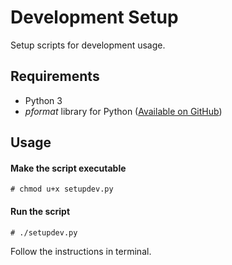 # Development Setup
Setup scripts for development usage.

## Requirements
- Python 3
- *pformat* library for Python ([Available on GitHub](https://github.com/tomasvotava/pformat))

## Usage
#### Make the script executable
```# chmod u+x setupdev.py```
#### Run the script
```# ./setupdev.py```

Follow the instructions in terminal.
